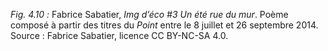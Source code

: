 *Fig. 4.10 :* Fabrice Sabatier, *Img d’éco #3 Un été rue du mur*. Poème composé à partir des titres du *Point* entre le 8 juillet et 26 septembre 2014.  
Source : Fabrice Sabatier, licence CC BY-NC-SA 4.0.